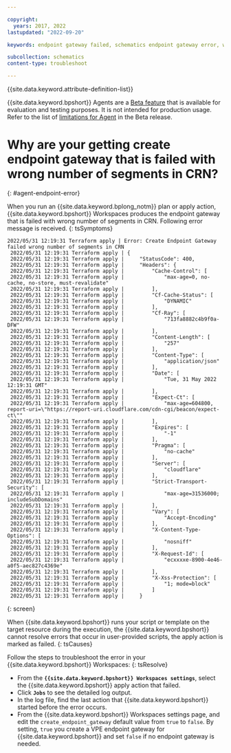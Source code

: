 ```yaml
---

copyright:
  years: 2017, 2022
lastupdated: "2022-09-20"

keywords: endpoint gateway failed, schematics endpoint gateway error, wrong number of segments in crn

subcollection: schematics
content-type: troubleshoot

---
```


{{site.data.keyword.attribute-definition-list}}

{{site.data.keyword.bpshort}} Agents are a [Beta feature](/docs/schematics?topic=schematics-agent-beta-limitations) that is available for evaluation and testing purposes. It is not intended for production usage. Refer to the list of [limitations for Agent](/docs/schematics?topic=schematics-agent-beta-limitations) in the Beta release.

# Why are your getting create endpoint gateway that is failed with wrong number of segments in CRN?
{: #agent-endpoint-error}

When you run an {{site.data.keyword.bplong_notm}} plan or apply action, {{site.data.keyword.bpshort}} Workspaces produces the endpoint gateway that is failed with wrong number of segments in CRN. Following error message is received.
{: tsSymptoms}

```text
2022/05/31 12:19:31 Terraform apply | Error: Create Endpoint Gateway failed wrong number of segments in CRN
 2022/05/31 12:19:31 Terraform apply | {
 2022/05/31 12:19:31 Terraform apply |     "StatusCode": 400,
 2022/05/31 12:19:31 Terraform apply |     "Headers": {
 2022/05/31 12:19:31 Terraform apply |         "Cache-Control": [
 2022/05/31 12:19:31 Terraform apply |             "max-age=0, no-cache, no-store, must-revalidate"
 2022/05/31 12:19:31 Terraform apply |         ],
 2022/05/31 12:19:31 Terraform apply |         "Cf-Cache-Status": [
 2022/05/31 12:19:31 Terraform apply |             "DYNAMIC"
 2022/05/31 12:19:31 Terraform apply |         ],
 2022/05/31 12:19:31 Terraform apply |         "Cf-Ray": [
 2022/05/31 12:19:31 Terraform apply |             "713fa8882c4b9f0a-DFW"
 2022/05/31 12:19:31 Terraform apply |         ],
 2022/05/31 12:19:31 Terraform apply |         "Content-Length": [
 2022/05/31 12:19:31 Terraform apply |             "257"
 2022/05/31 12:19:31 Terraform apply |         ],
 2022/05/31 12:19:31 Terraform apply |         "Content-Type": [
 2022/05/31 12:19:31 Terraform apply |             "application/json"
 2022/05/31 12:19:31 Terraform apply |         ],
 2022/05/31 12:19:31 Terraform apply |         "Date": [
 2022/05/31 12:19:31 Terraform apply |             "Tue, 31 May 2022 12:19:31 GMT"
 2022/05/31 12:19:31 Terraform apply |         ],
 2022/05/31 12:19:31 Terraform apply |         "Expect-Ct": [
 2022/05/31 12:19:31 Terraform apply |             "max-age=604800, report-uri=\"https://report-uri.cloudflare.com/cdn-cgi/beacon/expect-ct\""
 2022/05/31 12:19:31 Terraform apply |         ],
 2022/05/31 12:19:31 Terraform apply |         "Expires": [
 2022/05/31 12:19:31 Terraform apply |             "-1"
 2022/05/31 12:19:31 Terraform apply |         ],
 2022/05/31 12:19:31 Terraform apply |         "Pragma": [
 2022/05/31 12:19:31 Terraform apply |             "no-cache"
 2022/05/31 12:19:31 Terraform apply |         ],
 2022/05/31 12:19:31 Terraform apply |         "Server": [
 2022/05/31 12:19:31 Terraform apply |             "cloudflare"
 2022/05/31 12:19:31 Terraform apply |         ],
 2022/05/31 12:19:31 Terraform apply |         "Strict-Transport-Security": [
 2022/05/31 12:19:31 Terraform apply |             "max-age=31536000; includeSubDomains"
 2022/05/31 12:19:31 Terraform apply |         ],
 2022/05/31 12:19:31 Terraform apply |         "Vary": [
 2022/05/31 12:19:31 Terraform apply |             "Accept-Encoding"
 2022/05/31 12:19:31 Terraform apply |         ],
 2022/05/31 12:19:31 Terraform apply |         "X-Content-Type-Options": [
 2022/05/31 12:19:31 Terraform apply |             "nosniff"
 2022/05/31 12:19:31 Terraform apply |         ],
 2022/05/31 12:19:31 Terraform apply |         "X-Request-Id": [
 2022/05/31 12:19:31 Terraform apply |             "ecxxxxe-8900-4e46-a0f5-aec827c4369e"
 2022/05/31 12:19:31 Terraform apply |         ],
 2022/05/31 12:19:31 Terraform apply |         "X-Xss-Protection": [
 2022/05/31 12:19:31 Terraform apply |             "1; mode=block"
 2022/05/31 12:19:31 Terraform apply |         ]
 2022/05/31 12:19:31 Terraform apply |     }
```
{: screen}

When {{site.data.keyword.bpshort}} runs your script or template on the target resource during the execution, the {{site.data.keyword.bpshort}} cannot resolve errors that occur in user-provided scripts, the apply action is marked as failed.
{: tsCauses}

Follow the steps to troubleshoot the error in your {{site.data.keyword.bpshort}} Workspaces:
{: tsResolve}

- From the **`{{site.data.keyword.bpshort}} Workspaces settings`**, select the {{site.data.keyword.bpshort}} apply action that failed.
- Click **`Jobs`** to see the detailed log output.
- In the log file, find the last action that {{site.data.keyword.bpshort}} started before the error occurs. 
- From the {{site.data.keyword.bpshort}} Workspaces settings page, and edit the `create_endpoint_gateway` default value from `true` to `false`. By setting, `true` you create a VPE endpoint gateway for {{site.data.keyword.bpshort}} and set `false` if no endpoint gateway is needed.

